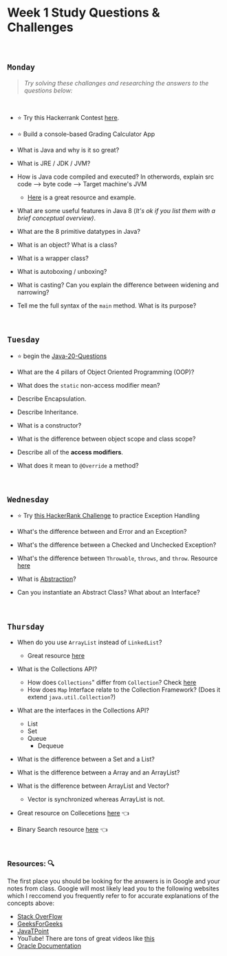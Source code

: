 # Week 1 Study Questions & Challenges

<br>

## `Monday`
> *Try solving these challanges and researching the answers to the questions below:*

<br>

- :star: Try this Hackerrank Contest [here](https://www.hackerrank.com/210823-enterprise-hr1). 
- :star: Build a console-based Grading Calculator App

- What is Java and why is it so great?

- What is JRE / JDK / JVM?
   
- How is Java code compiled and executed? In otherwords, explain src code --> byte code --> Target machine's JVM

   - [Here](https://www.dummies.com/programming/java/what-is-a-java-virtual-machine/#:~:text=Generally%2C%20computers%20don't%20execute,in%20a%20slightly%20different%20way.) is a great resource and example.

- What are some useful features in Java 8 (*It's ok if you list them with a brief conceptual overview)*.

- What are the 8 primitive datatypes in Java?

- What is an object?  What is a class?

- What is a wrapper class?

- What is autoboxing / unboxing?

- What is casting? Can you explain the difference between widening and narrowing?

- Tell me the full syntax of the `main` method. What is its purpose?

<br>


## `Tuesday`

- :star: begin the [Java-20-Questions](https://classroom.github.com/a/zNfqeiJQ) 

- What are the 4 pillars of Object Oriented Programming (OOP)?

- What does the `static` non-access modifier mean?

- Describe Encapsulation.

- Describe Inheritance.

- What is a constructor?

- What is the difference between object scope and class scope?

- Describe all of the **access modifiers**.

- What does it mean to `@Override` a method?

<br>


## `Wednesday`
- :star: Try [this HackerRank Challenge](https://www.hackerrank.com/210823-enterprise-hr2) to practice Exception Handling

- What's the difference between and Error and an Exception?

- What's the difference between a Checked and Unchecked Exception?

- What's the difference between `Throwable`, `throws`, and `throw`. Resource [here](https://stackoverflow.com/questions/3940213/exception-handling-throw-throws-and-throwable#:~:text=throws%20%3A%20a%20method%20signature%20token,be%20thrown%20(and%20caught).)

- What is [Abstraction](https://www.w3schools.com/java/java_abstract.asp)?

- Can you instantiate an Abstract Class? What about an Interface?

<br>

## `Thursday`
- When do you use `ArrayList` instead of `LinkedList`?
   - Great resource [here](https://stackoverflow.com/questions/322715/when-to-use-linkedlist-over-arraylist-in-java)
- What is the Collections API?
   - How does `Collections`" differ from `Collection`? Check [here](https://www.tutorialspoint.com/difference-between-collection-and-collections-in-java#:~:text=Collection%20framework%20contains%20multiple%20wrapper,Hashtable%2C%20collection%20interfaces%20and%20etc.&text=Java%20util%20collection%20%2D%20It%20contains,%2C%20queue%20%2C%20List%20and%20etc.)
   - How does `Map` Interface relate to the Collection Framework? (Does it extend `java.util.Collection`?)

- What are the interfaces in the Collections API?
   - List
   - Set
   - Queue
      - Dequeue

- What is the difference between a Set and a List?

- What is the difference between a Array and an ArrayList?

- What is the difference between ArrayList and Vector?
   - Vector is synchronized whereas ArrayList is not. 

- Great resource on Collecetions [here](https://www.javatpoint.com/collections-in-java) 👈
   
- Binary Search resource [here](https://www.geeksforgeeks.org/binary-search/) 👈

<br>

### Resources: :mag:
The first place you should be looking for the answers is in Google and your notes from class. Google will most likely lead you to the following websites which I reccomend you frequently refer to for accurate explanations of the concepts above:

- [Stack OverFlow](https://stackoverflow.com/)
- [GeeksForGeeks](https://www.geeksforgeeks.org/)
- [JavaTPoint](https://www.javatpoint.com/)
- YouTube! There are tons of great videos like [this](https://www.youtube.com/watch?v=tppI4lJDnY4)
- [Oracle Documentation](https://docs.oracle.com/javase/8/docs/)



